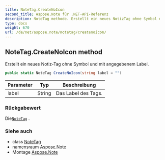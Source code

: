 ```yaml
---
title: NoteTag.CreateNoIcon
second_title: Aspose.Note für .NET-API-Referenz
description: NoteTag methode. Erstellt ein neues NotizTag ohne Symbol und mit angegebenem Label.
type: docs
weight: 670
url: /de/net/aspose.note/notetag/createnoicon/
---
```

## NoteTag.CreateNoIcon method

Erstellt ein neues Notiz-Tag ohne Symbol und mit angegebenem Label.

```csharp
public static NoteTag CreateNoIcon(string label = "")
```

| Parameter | Typ | Beschreibung |
| --- | --- | --- |
| label | String | Das Label des Tags. |

### Rückgabewert

Die[`NoteTag`](../) .

### Siehe auch

* class [NoteTag](../)
* namensraum [Aspose.Note](../../notetag/)
* Montage [Aspose.Note](../../../)



